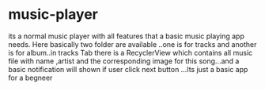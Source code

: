# music-player
its a normal music player with all features that a basic music playing app needs.
Here basically two folder are available ..one is for tracks and another is for album..in tracks Tab there is a RecyclerView which contains 
all music file with name ,artist and the corresponding image for this song...and a basic notification will shown if user click next button
...Its just a basic app for a begneer
